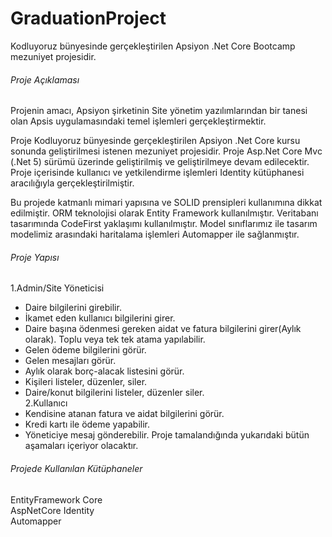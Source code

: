 # GraduationProject
Kodluyoruz bünyesinde gerçekleştirilen Apsiyon .Net Core Bootcamp mezuniyet projesidir.

###### Proje Açıklaması
Projenin amacı, Apsiyon şirketinin Site yönetim yazılımlarından bir tanesi olan Apsis uygulamasındaki temel işlemleri gerçekleştirmektir.
<p> Proje Kodluyoruz bünyesinde gerçekleştirilen Apsiyon .Net Core kursu sonunda geliştirilmesi istenen mezuniyet projesidir. Proje Asp.Net Core Mvc (.Net 5) sürümü üzerinde geliştirilmiş ve geliştirilmeye devam edilecektir. Proje içerisinde kullanıcı ve yetkilendirme işlemleri Identity kütüphanesi aracılığıyla gerçekleştirilmiştir. </p>
<p> Bu projede katmanlı mimari yapısına ve SOLID prensipleri kullanımına dikkat edilmiştir.
ORM teknolojisi olarak Entity Framework kullanılmıştır.
Veritabanı tasarımında CodeFirst yaklaşımı kullanılmıştır.
Model sınıflarımız ile tasarım modelimiz arasındaki haritalama işlemleri Automapper ile sağlanmıştır.</p>

###### Proje Yapısı
1.Admin/Site Yöneticisi
- Daire bilgilerini girebilir.
- İkamet eden kullanıcı bilgilerini girer.
- Daire başına ödenmesi gereken aidat ve fatura bilgilerini girer(Aylık olarak). Toplu veya tek tek atama yapılabilir.
- Gelen ödeme bilgilerini görür.
- Gelen mesajları görür.
- Aylık olarak borç-alacak listesini görür.
- Kişileri listeler, düzenler, siler.
- Daire/konut bilgilerini listeler, düzenler siler.<br>
2.Kullanıcı
- Kendisine atanan fatura ve aidat bilgilerini görür.
- Kredi kartı ile ödeme yapabilir.
- Yöneticiye mesaj gönderebilir.
Proje tamalandığında yukarıdaki bütün aşamaları içeriyor olacaktır.

###### Projede Kullanılan Kütüphaneler
EntityFramework Core <br>
AspNetCore Identity<br>
Automapper<br>


